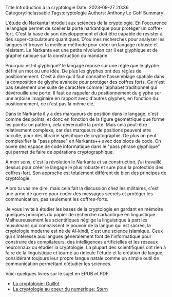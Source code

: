 Title:Introduction à la cryptologie
Date: 2023-09-27 20:36
Category:Inclassable
Tags:cryptologie
Authors: Anthony Le Goff
Summary:

L'étude du Narkanta introduit aux sciences de la cryptologie. En l'occurence le langage permet de sceller la porte narkantique pour protéger un coffre-fort. C'est la base de son développement et doit être capable de resister à des super-calculateurs quantiques. D'ou mes recherches pour analyser les langues et trouver la meilleur méthode pour créer un langage robuste et résistant. Le Narkanta est une petite révolution car il est glyphique et de graphie runique sur la construction du mandarin. 

Pourquoi est-il glyphique? le langage repose sur une règle que le glyphe défini un mot ou une idée. De plus les glyphes ont des règles de positionnement. C'est à dire qu'il faut connaitre l'assemblage spatiale dans la composition de glyphe avancée pour protéger des coffres forts. Ce n'est pas seulement une suite de caractère comme l'alphabet traditionnel qui dévérouille une porte. Il faut ce rappeler du positionnement du glyphe sur une ardoise imaginaire en rapport avec d'autres glyphes, en fonction du positionnement, ce n'est pas la même clé. 

Dans le Narkanta il y a des marqueurs de position dans le langage, c'est comme des points, et donc en fonction de la figure géométrique que forme les points: un pattern, cela déverouille la porte. Mais cela peut-être relativement complexe, car des marqueurs de positions peuvent etre occulté, pour des librairie spécifique de cryptographie. De plus on peut complexifier la "pass phrase" en Narkanta++ avec des blocs de code. On ouvre des espace de code informatique dans le "pass phrase glyphique" qui permet de faire de opérations cryptographique.

A mon sens, c'est la révolution le Narkanta et sa construction, j'ai travaillé dessus pour créer le langage le plus robuste et sure pour la protection des coffres-fort. Son approche est totalement différent de bien des principes de cryptologie.

Alors tu vas me dire, mais cela fait la discussion chez les militaires, c'est une arme de guerre pour coder des messages secrets et protéger les communication, pas seulement les coffres-forts.

Je vous invite à étudier les bases de la cryptologie en gardant en mémoire quelques principes du papier de recherche narkantique en linguistique. Malheureusement les scientifiques néglige la linguistique à part les musulmans qui connaissent le pouvoir de la langue qui est sacrée, la cryptologie moderne est né de Al-kindi, c'est une science islamique. Ceux qui s'intéresse aux langues généralement font de l'informatique pour construire des compilateurs, des intelligences artificielles et les réseaux neuronnaux ou étudier la cryptologie. La plupart des scientifiques ont rien à faire de la linguistique et tourne au ridicule l'étude et la création de langue, considérant toujours leur propre langue natale comme un simple outil de communication permettant d'étudier les sciences. 

Voici quelques livres sur le sujet en EPUB et PDF:

* [La cryptologie; Guillot](images/La_cryptologie-Guillot.pdf)
* [La cryptologie au coeur du numérique; Stern](images/La_cryptologie_au_coeur_du_numérique-Stern.epub)